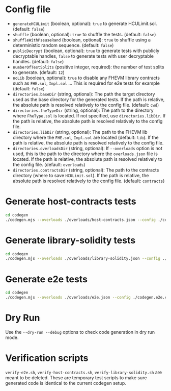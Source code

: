 # Config file

- `generateHCULimit` (boolean, optional): `true` to generate HCULimit.sol. (default: `false`)
- `shuffle` (boolean, optional): `true` to shuffle the tests. (default: `false`)
- `shuffleWithPseuseRand` (boolean, optional): `true` to shuffle using a deterministic random sequence. (default: `false`)
- `publicDecrypt` (boolean, optional): `true` to generate tests with publicly decryptable handles, `false` to generate tests with user decryptable handles. (default: `false`)
- `numberOfTestSplits` (positive integer, required): the number of test splits to generate. (default: `12`)
- `noLib` (boolean, optional): `true` to disable any FHEVM library contracts such as `FHE.sol`, `Impl.sol` ... This is required for e2e tests for example (default: `false`)
- `directories.baseDir` (string, optional): The path the target directory used as the base directory for the generated tests. If the path is relative, the absolute path is resolved relatively to the config file. (default: `cwd`)
- `directories.fheTypeDir` (string, optional): The path to the directory where `FheType.sol` is located. If not specified, use `directories.libDir`. If the path is relative, the absolute path is resolved relatively to the config file.
- `directories.libDir` (string, optional): The path to the FHEVM lib directory where the `FHE.sol`, `Impl.sol` are located (default: `lib`). If the path is relative, the absolute path is resolved relatively to the config file.
- `directories.overloadsDir` (string, optional): If `--overloads` option is not used, this is the path to the directory where the `overloads.json` file is located. If the path is relative, the absolute path is resolved relatively to the config file. (default: `overloads`)
- `directories.contractsDir` (string, optional): The path to the contracts directory (where to save `HCULimit.sol`). If the path is relative, the absolute path is resolved relatively to the config file. (default: `contracts`)

# Generate host-contracts tests

```sh
cd codegen
./codegen.mjs --overloads ./overloads/host-contracts.json --config ./codegen.host-contracts.config.json --debug
```

# Generate library-solidity tests

```sh
cd codegen
./codegen.mjs --overloads ./overloads/library-solidity.json --config ./codegen.library-solidity.config.json --debug
```

# Generate e2e tests

```sh
cd codegen
./codegen.mjs --overloads ./overloads/e2e.json --config ./codegen.e2e.config.json --debug
```

# Dry Run

Use the `--dry-run --debug` options to check code generation in dry run mode.

# Verification scripts

`verify-e2e.sh`, `verify-host-contracts.sh`, `verify-library-solidity.sh` are meant to be deleted. These are temporary test scripts to make sure generated code is identical to the current codegen setup.
